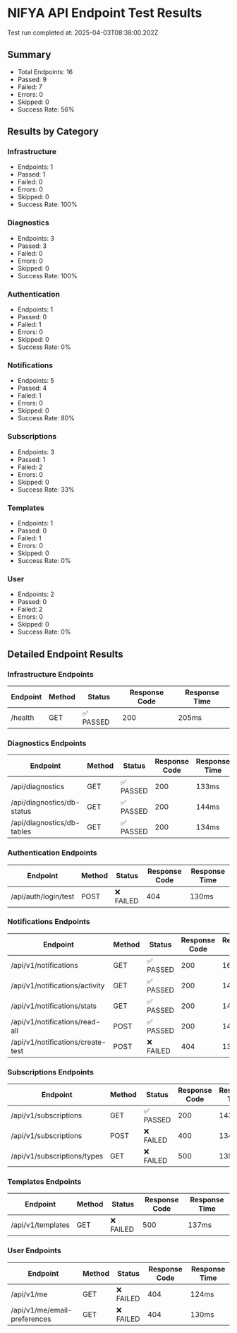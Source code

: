 # NIFYA API Endpoint Test Results

Test run completed at: 2025-04-03T08:38:00.202Z

## Summary

- Total Endpoints: 16
- Passed: 9
- Failed: 7
- Errors: 0
- Skipped: 0
- Success Rate: 56%

## Results by Category

### Infrastructure

- Endpoints: 1
- Passed: 1
- Failed: 0
- Errors: 0
- Skipped: 0
- Success Rate: 100%

### Diagnostics

- Endpoints: 3
- Passed: 3
- Failed: 0
- Errors: 0
- Skipped: 0
- Success Rate: 100%

### Authentication

- Endpoints: 1
- Passed: 0
- Failed: 1
- Errors: 0
- Skipped: 0
- Success Rate: 0%

### Notifications

- Endpoints: 5
- Passed: 4
- Failed: 1
- Errors: 0
- Skipped: 0
- Success Rate: 80%

### Subscriptions

- Endpoints: 3
- Passed: 1
- Failed: 2
- Errors: 0
- Skipped: 0
- Success Rate: 33%

### Templates

- Endpoints: 1
- Passed: 0
- Failed: 1
- Errors: 0
- Skipped: 0
- Success Rate: 0%

### User

- Endpoints: 2
- Passed: 0
- Failed: 2
- Errors: 0
- Skipped: 0
- Success Rate: 0%

## Detailed Endpoint Results

### Infrastructure Endpoints

| Endpoint | Method | Status | Response Code | Response Time |
|----------|--------|--------|---------------|---------------|
| /health | GET | ✅ PASSED | 200 | 205ms |

### Diagnostics Endpoints

| Endpoint | Method | Status | Response Code | Response Time |
|----------|--------|--------|---------------|---------------|
| /api/diagnostics | GET | ✅ PASSED | 200 | 133ms |
| /api/diagnostics/db-status | GET | ✅ PASSED | 200 | 144ms |
| /api/diagnostics/db-tables | GET | ✅ PASSED | 200 | 134ms |

### Authentication Endpoints

| Endpoint | Method | Status | Response Code | Response Time |
|----------|--------|--------|---------------|---------------|
| /api/auth/login/test | POST | ❌ FAILED | 404 | 130ms |

### Notifications Endpoints

| Endpoint | Method | Status | Response Code | Response Time |
|----------|--------|--------|---------------|---------------|
| /api/v1/notifications | GET | ✅ PASSED | 200 | 166ms |
| /api/v1/notifications/activity | GET | ✅ PASSED | 200 | 141ms |
| /api/v1/notifications/stats | GET | ✅ PASSED | 200 | 146ms |
| /api/v1/notifications/read-all | POST | ✅ PASSED | 200 | 140ms |
| /api/v1/notifications/create-test | POST | ❌ FAILED | 404 | 133ms |

### Subscriptions Endpoints

| Endpoint | Method | Status | Response Code | Response Time |
|----------|--------|--------|---------------|---------------|
| /api/v1/subscriptions | GET | ✅ PASSED | 200 | 143ms |
| /api/v1/subscriptions | POST | ❌ FAILED | 400 | 134ms |
| /api/v1/subscriptions/types | GET | ❌ FAILED | 500 | 139ms |

### Templates Endpoints

| Endpoint | Method | Status | Response Code | Response Time |
|----------|--------|--------|---------------|---------------|
| /api/v1/templates | GET | ❌ FAILED | 500 | 137ms |

### User Endpoints

| Endpoint | Method | Status | Response Code | Response Time |
|----------|--------|--------|---------------|---------------|
| /api/v1/me | GET | ❌ FAILED | 404 | 124ms |
| /api/v1/me/email-preferences | GET | ❌ FAILED | 404 | 130ms |

